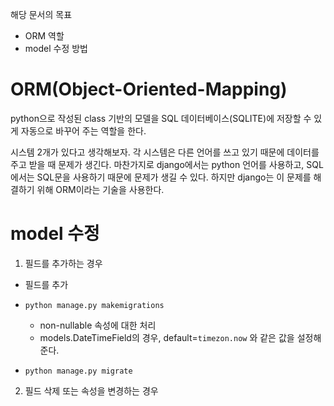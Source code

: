 해당 문서의 목표

- ORM 역할
- model 수정 방법



# ORM(Object-Oriented-Mapping)

python으로 작성된 class 기반의 모델을 SQL 데이터베이스(SQLITE)에 저장할 수 있게 자동으로 바꾸어 주는 역할을 한다.

시스템 2개가 있다고 생각해보자. 각 시스템은 다른 언어를 쓰고 있기 때문에 데이터를 주고 받을 때 문제가 생긴다. 마찬가지로 django에서는 python 언어를 사용하고, SQL에서는 SQL문을 사용하기 때문에 문제가 생길 수 있다. 하지만 django는 이 문제를 해결하기 위해 ORM이라는 기술을 사용한다.



# model 수정

1) 필드를 추가하는 경우

- 필드를 추가

- `python manage.py makemigrations`

  - non-nullable 속성에 대한 처리
  - models.DateTimeField의 경우, default=`timezon.now` 와 같은 값을 설정해준다.

- `python manage.py migrate`

  

2) 필드 삭제 또는 속성을 변경하는 경우


